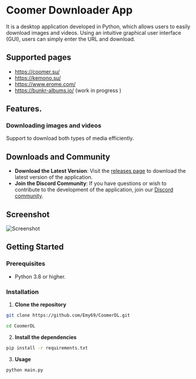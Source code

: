 # Coomer Downloader App 
It is a desktop application developed in Python, which allows users to easily download images and videos. Using an intuitive graphical user interface (GUI), users can simply enter the URL and download.
## Supported pages
- https://coomer.su/
- https://kemono.su/
- https://www.erome.com/
- https://bunkr-albums.io/ (work in progress )
## Features.
    
### Downloading images and videos
Support to download both types of media efficiently.

## Downloads and Community

- **Download the Latest Version**: Visit the [releases page](https://github.com/Emy69/CoomerDL/releases) to download the latest version of the application.
- **Join the Discord Community**: If you have questions or wish to contribute to the development of the application, join our [Discord community](https://discord.gg/u5CawUYZGk).
## Screenshot
![Screenshot](https://github.com/Emy69/CoomerDL/blob/main/resources/screenshots/Screenshot%202024-03-30.png)



## Getting Started

### Prerequisites
- Python 3.8 or higher.

### Installation

1. **Clone the repository**
```bash
git clone https://github.com/Emy69/CoomerDL.git
```

```bash
cd CoomerDL
```

2. **Install the dependencies**
```bash
pip install -r requirements.txt
```

3. **Usage**
```bash
python main.py
```

